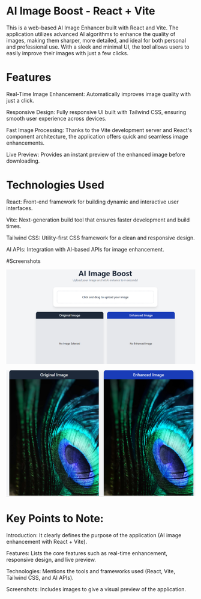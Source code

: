 


# AI Image Boost - React + Vite
This is a web-based AI Image Enhancer built with React and Vite. The application utilizes advanced AI algorithms to enhance the quality of images, making them sharper, more detailed, and ideal for both personal and professional use. With a sleek and minimal UI, the tool allows users to easily improve their images with just a few clicks.

# Features
Real-Time Image Enhancement: Automatically improves image quality with just a click.

Responsive Design: Fully responsive UI built with Tailwind CSS, ensuring smooth user experience across devices.

Fast Image Processing: Thanks to the Vite development server and React's component architecture, the application offers quick and seamless image enhancements.

Live Preview: Provides an instant preview of the enhanced image before downloading.

# Technologies Used
React: Front-end framework for building dynamic and interactive user interfaces.

Vite: Next-generation build tool that ensures faster development and build times.

Tailwind CSS: Utility-first CSS framework for a clean and responsive design.

AI APIs: Integration with AI-based APIs for image enhancement.

#Screenshots

![image alt](https://github.com/AanchalVerma2001/ai-img-boost/blob/062635c4c824543a0e9fc03a61e6656e4a42719a/Ai%20image%20boost1.png)

![image alt](https://github.com/AanchalVerma2001/ai-img-boost/blob/34d75f00b8462f8edf2787e0d28a0d7d196a0b64/Ai%20image%20boost2.png)


# Key Points to Note:
Introduction: It clearly defines the purpose of the application (AI image enhancement with React + Vite).

Features: Lists the core features such as real-time enhancement, responsive design, and live preview.

Technologies: Mentions the tools and frameworks used (React, Vite, Tailwind CSS, and AI APIs).

Screenshots: Includes images to give a visual preview of the application.

